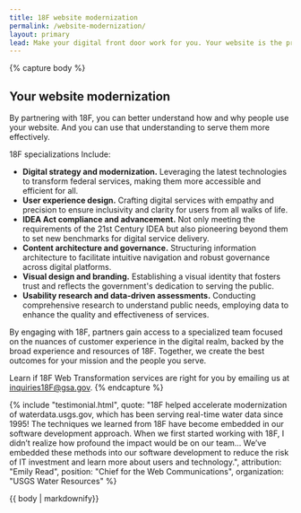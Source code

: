 ```yaml
---
title: 18F website modernization
permalink: /website-modernization/
layout: primary
lead: Make your digital front door work for you. Your website is the primary channel for the public to learn about and interact with your agency. 18F will uplift your customer experience to ensure it is effectively advancing your mission.
---
```


{% capture body %}
## Your website modernization
By partnering with 18F, you can better understand how and why people use your website. And you can use that understanding to serve them more effectively.

18F specializations Include:
- <b>Digital strategy and modernization.</b> Leveraging the latest technologies to transform federal services, making them more accessible and efficient for all.
- <b>User experience design.</b> Crafting digital services with empathy and precision to ensure inclusivity and clarity for users from all walks of life.
- <b>IDEA Act compliance and advancement.</b> Not only meeting the requirements of the 21st Century IDEA but also pioneering beyond them to set new benchmarks for digital service delivery.
- <b>Content architecture and governance.</b> Structuring information architecture to facilitate intuitive navigation and robust governance across digital platforms.
- <b>Visual design and branding.</b> Establishing a visual identity that fosters trust and reflects the government's dedication to serving the public.
- <b>Usability research and data-driven assessments.</b> Conducting comprehensive research to understand public needs, employing data to enhance the quality and effectiveness of services.

By engaging with 18F, partners gain access to a specialized team focused on the nuances of customer experience in the digital realm, backed by the broad experience and resources of 18F. Together, we create the best outcomes for your mission and the people you serve.

Learn if 18F Web Transformation services are right for you by emailing us at <a href="mailto:inquiries18F@gsa.gov">inquiries18F@gsa.gov</a>.
{% endcapture %}


{% include "testimonial.html",
    quote: "18F helped accelerate modernization of waterdata.usgs.gov, which has been serving real-time water data since 1995! The techniques we learned from 18F have become embedded in our software development approach. When we first started working with 18F, I didn’t realize how profound the impact would be on our team... We’ve embedded these methods into our software development to reduce the risk of IT investment and learn more about users and technology.",
    attribution: "Emily Read",
    position: "Chief for the Web Communications",
    organization: "USGS Water Resources"
%}
<section class="usa-section section-padding-6">
<div class="grid-container">
  <div>
    {{ body | markdownify}}
  </div>
</div>
</section>
